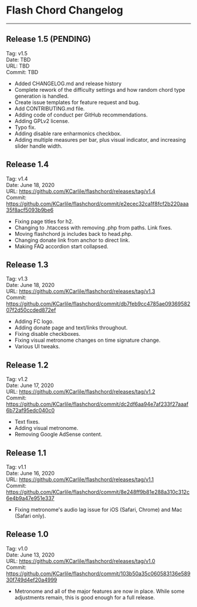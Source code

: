 # Flash Chord Changelog
---

## Release 1.5 (PENDING)
Tag: v1.5<br />
Date: TBD<br />
URL: TBD<br />
Commit: TBD<br />

- Added CHANGELOG.md and release history
- Complete rework of the difficulty settings and how random chord type generation is handled.
- Create issue templates for feature request and bug.
- Add CONTRIBUTING.md file.
- Adding code of conduct per GitHub recommendations.
- Adding GPLv2 license.
- Typo fix.
- Adding disable rare enharmonics checkbox.
- Adding multiple measures per bar, plus visual indicator, and increasing slider handle width.


## Release 1.4
Tag: v1.4<br />
Date: June 18, 2020<br />
URL: https://github.com/KCarlile/flashchord/releases/tag/v1.4<br />
Commit: https://github.com/KCarlile/flashchord/commit/e2ecec32ca1f8fcf2b220aaa35f8acf5093b9be6

- Fixing page titles for h2.
- Changing to .htaccess with removing .php from paths. Link fixes.
- Moving flashchord js includes back to head.php.
- Changing donate link from anchor to direct link.
- Making FAQ accordion start collapsed.


## Release 1.3
Tag: v1.3<br />
Date: June 18, 2020<br />
URL: https://github.com/KCarlile/flashchord/releases/tag/v1.3<br />
Commit: https://github.com/KCarlile/flashchord/commit/db7feb9cc4785ae0936958207f2d50ccded872ef

- Adding FC logo.
- Adding donate page and text/links throughout.
- Fixing disable checkboxes.
- Fixing visual metronome changes on time signature change.
- Various UI tweaks.


## Release 1.2
Tag: v1.2<br />
Date: June 17, 2020<br />
URL: https://github.com/KCarlile/flashchord/releases/tag/v1.2<br />
Commit: https://github.com/KCarlile/flashchord/commit/dc2df6aa94e7af233f27aaaf6b72af95edc040c0

- Text fixes.
- Adding visual metronome.
- Removing Google AdSense content.


## Release 1.1
Tag: v1.1<br />
Date: June 16, 2020<br />
URL: https://github.com/KCarlile/flashchord/releases/tag/v1.1<br />
Commit: https://github.com/KCarlile/flashchord/commit/8e248ff9b81e288a310c312c6e4b9a47e951e337

- Fixing metronome's audio lag issue for iOS (Safari, Chrome) and Mac (Safari only).


## Release 1.0
Tag: v1.0<br />
Date: June 13, 2020<br />
URL: https://github.com/KCarlile/flashchord/releases/tag/v1.0<br />
Commit: https://github.com/KCarlile/flashchord/commit/103b50a35c060583136e58930f749d4ef20a4999

- Metronome and all of the major features are now in place. While some adjustments remain, this is good enough for a full release.
